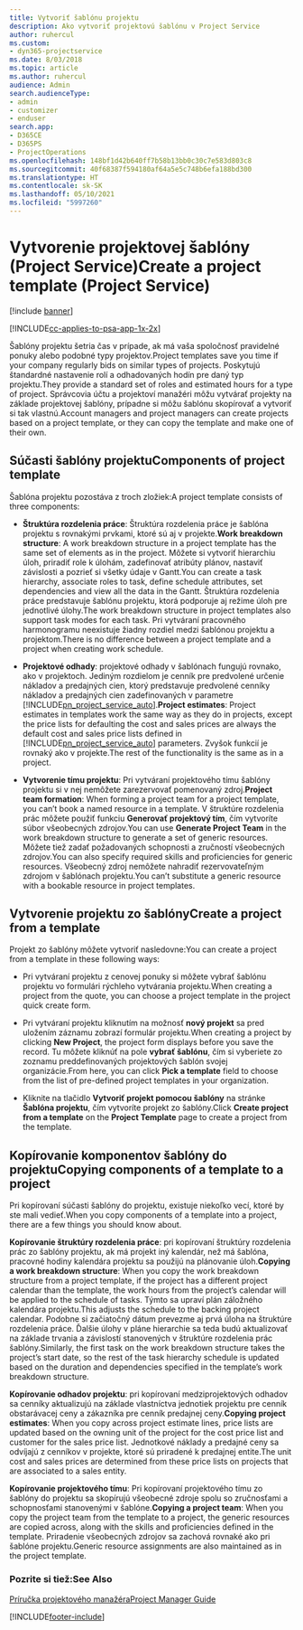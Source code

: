 ```yaml
---
title: Vytvoriť šablónu projektu
description: Ako vytvoriť projektovú šablónu v Project Service
author: ruhercul
ms.custom:
- dyn365-projectservice
ms.date: 8/03/2018
ms.topic: article
ms.author: ruhercul
audience: Admin
search.audienceType:
- admin
- customizer
- enduser
search.app:
- D365CE
- D365PS
- ProjectOperations
ms.openlocfilehash: 148bf1d42b640ff7b58b13bb0c30c7e583d803c8
ms.sourcegitcommit: 40f68387f594180af64a5e5c748b6efa188bd300
ms.translationtype: HT
ms.contentlocale: sk-SK
ms.lasthandoff: 05/10/2021
ms.locfileid: "5997260"
---
```

# <a name="create-a-project-template-project-service"></a><span data-ttu-id="b55bd-103">Vytvorenie projektovej šablóny (Project Service)</span><span class="sxs-lookup"><span data-stu-id="b55bd-103">Create a project template (Project Service)</span></span>

[!include [banner](../includes/psa-now-project-operations.md)]

[!INCLUDE[cc-applies-to-psa-app-1x-2x](../includes/cc-applies-to-psa-app-1x-2x.md)]

<span data-ttu-id="b55bd-104">Šablóny projektu šetria čas v prípade, ak má vaša spoločnosť pravidelné ponuky alebo podobné typy projektov.</span><span class="sxs-lookup"><span data-stu-id="b55bd-104">Project templates save you time if your company regularly bids on similar types of projects.</span></span> <span data-ttu-id="b55bd-105">Poskytujú štandardné nastavenie rolí a odhadovaných hodín pre daný typ projektu.</span><span class="sxs-lookup"><span data-stu-id="b55bd-105">They provide a standard set of roles and estimated hours for a type of project.</span></span> <span data-ttu-id="b55bd-106">Správcovia účtu a projektoví manažéri môžu vytvárať projekty na základe projektovej šablóny, prípadne si môžu šablónu skopírovať a vytvoriť si tak vlastnú.</span><span class="sxs-lookup"><span data-stu-id="b55bd-106">Account managers and project managers can create projects based on a project template, or they can copy the template and make one of their own.</span></span>  
  
## <a name="components-of-project-template"></a><span data-ttu-id="b55bd-107">Súčasti šablóny projektu</span><span class="sxs-lookup"><span data-stu-id="b55bd-107">Components of project template</span></span>
 <span data-ttu-id="b55bd-108">Šablóna projektu pozostáva z troch zložiek:</span><span class="sxs-lookup"><span data-stu-id="b55bd-108">A project template consists of three components:</span></span>  
  
- <span data-ttu-id="b55bd-109">**Štruktúra rozdelenia práce**: Štruktúra rozdelenia práce je šablóna projektu s rovnakými prvkami, ktoré sú aj v projekte.</span><span class="sxs-lookup"><span data-stu-id="b55bd-109">**Work breakdown structure**: A work breakdown structure in a project template has the same set of elements as in the project.</span></span> <span data-ttu-id="b55bd-110">Môžete si vytvoriť hierarchiu úloh, priradiť role k úlohám, zadefinovať atribúty plánov, nastaviť závislosti a pozrieť si všetky údaje v Gantt.</span><span class="sxs-lookup"><span data-stu-id="b55bd-110">You can create a task hierarchy, associate roles to task, define schedule attributes, set dependencies and view all the data in the Gantt.</span></span> <span data-ttu-id="b55bd-111">Štruktúra rozdelenia práce predstavuje šablónu projektu, ktorá podporuje aj režime úloh pre jednotlivé úlohy.</span><span class="sxs-lookup"><span data-stu-id="b55bd-111">The work breakdown structure in project templates also support task modes for each task.</span></span> <span data-ttu-id="b55bd-112">Pri vytváraní pracovného harmonogramu neexistuje žiadny rozdiel medzi šablónou projektu a projektom.</span><span class="sxs-lookup"><span data-stu-id="b55bd-112">There is no difference between a project template and a project when creating work schedule.</span></span>  
  
- <span data-ttu-id="b55bd-113">**Projektové odhady**: projektové odhady v šablónach fungujú rovnako, ako v projektoch. Jediným rozdielom je cenník pre predvolené určenie nákladov a predajných cien, ktorý predstavuje predvolené cenníky nákladov a predajných cien zadefinovaných v parametre [!INCLUDE[pn_project_service_auto](../includes/pn-project-service-auto.md)].</span><span class="sxs-lookup"><span data-stu-id="b55bd-113">**Project estimates**: Project estimates in templates work the same way as they do in projects, except the price lists for defaulting the cost and sales prices are always the default cost and sales price lists defined in [!INCLUDE[pn_project_service_auto](../includes/pn-project-service-auto.md)] parameters.</span></span> <span data-ttu-id="b55bd-114">Zvyšok funkcií je rovnaký ako v projekte.</span><span class="sxs-lookup"><span data-stu-id="b55bd-114">The rest of the functionality is the same as in a project.</span></span>  
  
- <span data-ttu-id="b55bd-115">**Vytvorenie tímu projektu**: Pri vytváraní projektového tímu šablóny projektu si v nej nemôžete zarezervovať pomenovaný zdroj.</span><span class="sxs-lookup"><span data-stu-id="b55bd-115">**Project team formation**: When forming a project team for a project template, you can’t book a named resource in a template.</span></span> <span data-ttu-id="b55bd-116">V štruktúre rozdelenia prác môžete použiť funkciu **Generovať projektový tím**, čím vytvoríte súbor všeobecných zdrojov.</span><span class="sxs-lookup"><span data-stu-id="b55bd-116">You can use **Generate Project Team** in the work breakdown structure to generate a set of generic resources.</span></span> <span data-ttu-id="b55bd-117">Môžete tiež zadať požadovaných schopnosti a zručností všeobecných zdrojov.</span><span class="sxs-lookup"><span data-stu-id="b55bd-117">You can also specify required skills and proficiencies for generic resources.</span></span> <span data-ttu-id="b55bd-118">Všeobecný zdroj nemôžete nahradiť rezervovateľným zdrojom v šablónach projektu.</span><span class="sxs-lookup"><span data-stu-id="b55bd-118">You can’t substitute a generic resource with a bookable resource in project templates.</span></span>  
  
## <a name="create-a-project-from-a-template"></a><span data-ttu-id="b55bd-119">Vytvorenie projektu zo šablóny</span><span class="sxs-lookup"><span data-stu-id="b55bd-119">Create a project from a template</span></span>  
 <span data-ttu-id="b55bd-120">Projekt zo šablóny môžete vytvoriť nasledovne:</span><span class="sxs-lookup"><span data-stu-id="b55bd-120">You can create a project from a template in these following ways:</span></span>  
  
-   <span data-ttu-id="b55bd-121">Pri vytváraní projektu z cenovej ponuky si môžete vybrať šablónu projektu vo formulári rýchleho vytvárania projektu.</span><span class="sxs-lookup"><span data-stu-id="b55bd-121">When creating a project from the quote, you can choose a project template in the project quick create form.</span></span>  
  
-   <span data-ttu-id="b55bd-122">Pri vytváraní projektu kliknutím na možnosť **nový projekt** sa pred uložením záznamu zobrazí formulár projektu.</span><span class="sxs-lookup"><span data-stu-id="b55bd-122">When creating a project by clicking **New Project**, the project form displays before you save the record.</span></span> <span data-ttu-id="b55bd-123">Tu môžete kliknúť na pole **vybrať šablónu**, čím si vyberiete zo zoznamu preddefinovaných projektových šablón svojej organizácie.</span><span class="sxs-lookup"><span data-stu-id="b55bd-123">From here, you can click **Pick a template** field to choose from the list of pre-defined project templates in your organization.</span></span>  
  
-   <span data-ttu-id="b55bd-124">Kliknite na tlačidlo **Vytvoriť projekt pomocou šablóny** na stránke **Šablóna projektu**, čím vytvoríte projekt zo šablóny.</span><span class="sxs-lookup"><span data-stu-id="b55bd-124">Click **Create project from a template** on the **Project Template** page to create a project from the template.</span></span>  
  
## <a name="copying-components-of-a-template-to-a-project"></a><span data-ttu-id="b55bd-125">Kopírovanie komponentov šablóny do projektu</span><span class="sxs-lookup"><span data-stu-id="b55bd-125">Copying components of a template to a project</span></span>  
 <span data-ttu-id="b55bd-126">Pri kopírovaní súčasti šablóny do projektu, existuje niekoľko vecí, ktoré by ste mali vedieť.</span><span class="sxs-lookup"><span data-stu-id="b55bd-126">When you copy components of a template into a project, there are a few things you should know about.</span></span>  
  
 <span data-ttu-id="b55bd-127">**Kopírovanie štruktúry rozdelenia práce**: pri kopírovaní štruktúry rozdelenia prác zo šablóny projektu, ak má projekt iný kalendár, než má šablóna, pracovné hodiny kalendára projektu sa použijú na plánovanie úloh.</span><span class="sxs-lookup"><span data-stu-id="b55bd-127">**Copying a work breakdown structure**: When you copy the work breakdown structure from a project template, if the project has a different project calendar than the template, the work hours from the project’s calendar will be applied to the schedule of tasks.</span></span> <span data-ttu-id="b55bd-128">Týmto sa upraví plán záložného kalendára projektu.</span><span class="sxs-lookup"><span data-stu-id="b55bd-128">This adjusts the schedule to the backing project calendar.</span></span> <span data-ttu-id="b55bd-129">Podobne si začiatočný dátum prevezme aj prvá úloha na štruktúre rozdelenia práce. Ďalšie úlohy v pláne hierarchie sa teda budú aktualizovať na základe trvania a závislostí stanovených v štruktúre rozdelenia prác šablóny.</span><span class="sxs-lookup"><span data-stu-id="b55bd-129">Similarly, the first task on the work breakdown structure takes the project’s start date, so the rest of the task hierarchy schedule is updated based on the duration and dependencies specified in the template’s work breakdown structure.</span></span>  
  
 <span data-ttu-id="b55bd-130">**Kopírovanie odhadov projektu**: pri kopírovaní medziprojektových odhadov sa cenníky aktualizujú na základe vlastníctva jednotiek projektu pre cenník obstarávacej ceny a zákazníka pre cenník predajnej ceny.</span><span class="sxs-lookup"><span data-stu-id="b55bd-130">**Copying project estimates**: When you copy across project estimate lines, price lists are updated based on the owning unit of the project for the cost price list and customer for the sales price list.</span></span> <span data-ttu-id="b55bd-131">Jednotkové náklady a predajné ceny sa odvíjajú z cenníkov v projekte, ktoré sú priradené k predajnej entite.</span><span class="sxs-lookup"><span data-stu-id="b55bd-131">The unit cost and sales prices are determined from these price lists on projects that are associated to a sales entity.</span></span>  
  
 <span data-ttu-id="b55bd-132">**Kopírovanie projektového tímu**: Pri kopírovaní projektového tímu zo šablóny do projektu sa skopírujú všeobecné zdroje spolu so zručnosťami a schopnosťami stanovenými v šablóne.</span><span class="sxs-lookup"><span data-stu-id="b55bd-132">**Copying a project team**: When you copy the project team from the template to a project, the generic resources are copied across, along with the skills and proficiencies defined in the template.</span></span> <span data-ttu-id="b55bd-133">Priradenie všeobecných zdrojov sa zachová rovnaké ako pri šablóne projektu.</span><span class="sxs-lookup"><span data-stu-id="b55bd-133">Generic resource assignments are also maintained as in the project template.</span></span>  
  
### <a name="see-also"></a><span data-ttu-id="b55bd-134">Pozrite si tiež:</span><span class="sxs-lookup"><span data-stu-id="b55bd-134">See Also</span></span>  
 [<span data-ttu-id="b55bd-135">Príručka projektového manažéra</span><span class="sxs-lookup"><span data-stu-id="b55bd-135">Project Manager Guide</span></span>](../psa/project-manager-guide.md)


[!INCLUDE[footer-include](../includes/footer-banner.md)]